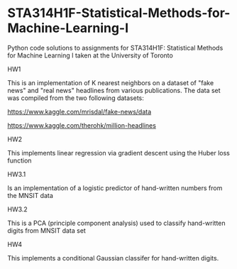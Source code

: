 # STA314H1F-Statistical-Methods-for-Machine-Learning-I

Python code solutions to assignments for STA314H1F: Statistical Methods for Machine Learning I taken at the University of Toronto

HW1

This is an implementation of K nearest neighbors on a dataset of "fake news" and "real news" headlines from various publications. The data set was compiled from the two following datasets:

https://www.kaggle.com/mrisdal/fake-news/data 

https://www.kaggle.com/therohk/million-headlines

HW2

This implements linear regression via gradient descent using the Huber loss function

HW3.1

Is an implementation of a logistic predictor of hand-written numbers from the MNSIT data

HW3.2 

This is a PCA (principle component analysis) used to classify hand-written digits from MNSIT data set

HW4

This implements a conditional Gaussian classifer for hand-written digits.
